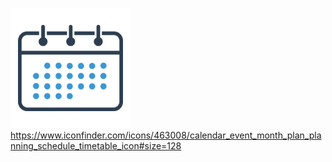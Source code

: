 ![Logo](https://github.com/sukram230799/Vertretungsplan/blob/master/app/src/main/res/mipmap-xxxhdpi/ic_launcher.png "Logo") https://www.iconfinder.com/icons/463008/calendar_event_month_plan_planning_schedule_timetable_icon#size=128
